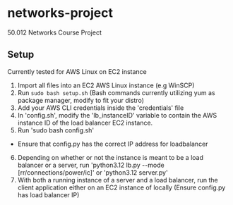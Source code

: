 # networks-project
 50.012 Networks Course Project


## Setup
Currently tested for AWS Linux on EC2 instance

1. Import all files into an EC2 AWS Linux instance (e.g WinSCP)
2. Run `sudo bash setup.sh` (Bash commands currently utilizing yum as package manager, modify to fit your distro)
3. Add your AWS CLI credentials inside the 'credentials' file
4. In 'config.sh', modify the 'lb_instanceID' variable to contain the AWS instance ID of the load balancer EC2 instance.
5. Run 'sudo bash config.sh'
- Ensure that config.py has the correct IP address for loadbalancer
6. Depending on whether or not the instance is meant to be a load balancer or a server, run 'python3.12 lb.py --mode [rr/connections/power/ic]' or 'python3.12 server.py'
7. With both a running instance of a server and a load balancer, run the client application either on an EC2 instance of locally (Ensure config.py has load balancer IP)